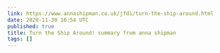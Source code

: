```yaml
---
link: https://www.annashipman.co.uk/jfdi/turn-the-ship-around.html
date: 2020-11-30 16:54 UTC
published: true
title: Turn the Ship Around! summary from anna shipman
tags: []
---
```



